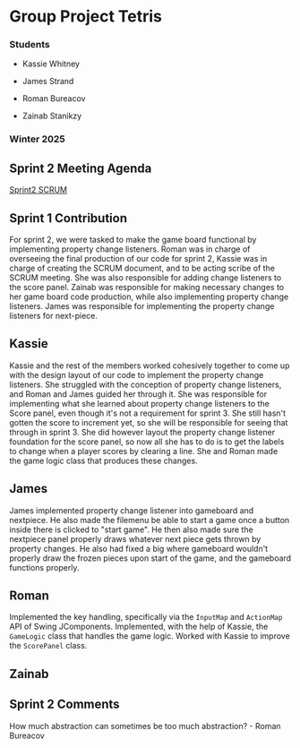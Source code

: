 # Group Project Tetris

### Students

- Kassie Whitney

- James Strand

- Roman Bureacov 

- Zainab Stanikzy

### Winter 2025

## Sprint 2 Meeting Agenda
[Sprint2 SCRUM](https://docs.google.com/document/d/1Ym6V50Ek3UeEYz6Bx8C-IV6a5gg_2qsMza1JJ3IMQBc/edit?usp=sharing)


## Sprint 1 Contribution
For sprint 2, we were tasked to make the game board functional by implementing property change listeners.
Roman was in charge of overseeing the final production of our code for sprint 2, Kassie was in charge of creating the SCRUM document, and to be acting scribe of the SCRUM meeting. 
She was also responsible for adding change listeners to the score panel. Zainab was responsible for making necessary changes to her game board code production, while also implementing property change listeners. James was responsible for implementing the property change listeners for next-piece.

## Kassie 
Kassie and the rest of the members worked cohesively together 
to come up with the design layout of our code to implement the property change listeners. 
She struggled with the conception of property change listeners, and Roman and James guided her through it. 
She was responsible for implementing what she learned about property change listeners to the Score panel, 
even though it's not a requirement for sprint 3. She still hasn't gotten the score to increment yet, 
so she will be responsible for seeing that through in sprint 3. She did however layout the property change listener foundation for the score panel, so now all she has to do is to get the labels to change when a player scores by clearing a line. 
She and Roman made the game logic class that produces these changes.

## James 
James implemented property change listener into gameboard and nextpiece. He also made the filemenu be able to start a game once a button inside there is clicked to "start game". He then also made sure the nextpiece panel properly draws whatever next piece gets thrown by property changes. He also had fixed a big where gameboard wouldn't properly draw the frozen pieces upon start of the game, and the gameboard functions properly.

## Roman
Implemented the key handling, specifically via the `InputMap` and `ActionMap` API of Swing JComponents. Implemented, 
with the help of Kassie, the `GameLogic` class that handles the game logic. Worked with Kassie to improve
the `ScorePanel` class. 

## Zainab 


## Sprint 2 Comments
How much abstraction can sometimes be too much abstraction? - Roman Bureacov
